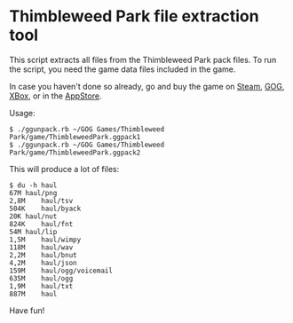 # Thimbleweed Park file extraction tool

This script extracts all files from the Thimbleweed Park pack files. To run the script, you need the game data files included in the game. 

In case you haven't done so already, go and buy the game on [Steam](http://store.steampowered.com/app/569860), 
[GOG](https://www.gog.com/game/thimbleweed_park), 
[XBox](https://www.microsoft.com/en-US/store/p/Thimbleweed-Park/9NBLGGH40DCM),
or in the [AppStore](https://itunes.apple.com/us/app/thimbleweed-park/id1214713872?mt=12).

Usage:

```
$ ./ggunpack.rb ~/GOG Games/Thimbleweed Park/game/ThimbleweedPark.ggpack1
$ ./ggunpack.rb ~/GOG Games/Thimbleweed Park/game/ThimbleweedPark.ggpack2
```

This will produce a lot of files:

```
$ du -h haul
67M	haul/png
2,8M	haul/tsv
504K	haul/byack
20K	haul/nut
824K	haul/fnt
54M	haul/lip
1,5M	haul/wimpy
118M	haul/wav
2,2M	haul/bnut
4,2M	haul/json
159M	haul/ogg/voicemail
635M	haul/ogg
1,9M	haul/txt
887M	haul
```

Have fun!
